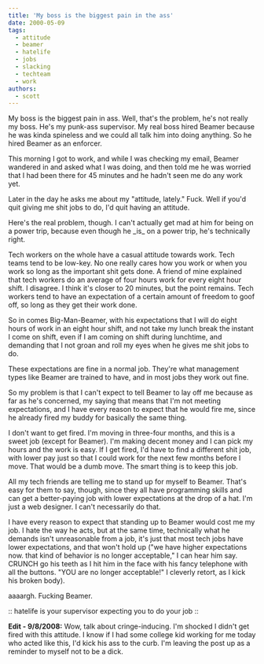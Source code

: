 ```yaml
---
title: 'My boss is the biggest pain in the ass'
date: 2000-05-09
tags:
  - attitude
  - beamer
  - hatelife
  - jobs
  - slacking
  - techteam
  - work
authors:
  - scott
---
```


My boss is the biggest pain in ass. Well, that's the problem, he's not really my boss. He's my punk-ass supervisor. My real boss hired Beamer because he was kinda spineless and we could all talk him into doing anything. So he hired Beamer as an enforcer.

This morning I got to work, and while I was checking my email, Beamer wandered in and asked what I was doing, and then told me he was worried that I had been there for 45 minutes and he hadn't seen me do any work yet.

Later in the day he asks me about my "attitude, lately." Fuck. Well if you'd quit giving me shit jobs to do, I'd quit having an attitude.

Here's the real problem, though. I can't actually get mad at him for being on a power trip, because even though he \_is\_ on a power trip, he's technically right.

Tech workers on the whole have a casual attitude towards work. Tech teams tend to be low-key. No one really cares how you work or when you work so long as the important shit gets done. A friend of mine explained that tech workers do an average of four hours work for every eight hour shift. I disagree. I think it's closer to 20 minutes, but the point remains. Tech workers tend to have an expectation of a certain amount of freedom to goof off, so long as they get their work done.

So in comes Big-Man-Beamer, with his expectations that I will do eight hours of work in an eight hour shift, and not take my lunch break the instant I come on shift, even if I am coming on shift during lunchtime, and demanding that I not groan and roll my eyes when he gives me shit jobs to do.

These expectations are fine in a normal job. They're what management types like Beamer are trained to have, and in most jobs they work out fine.

So my problem is that I can't expect to tell Beamer to lay off me because as far as he's concerned, my saying that means that I'm not meeting expectations, and I have every reason to expect that he would fire me, since he already fired my buddy for basically the same thing.

I don't want to get fired. I'm moving in three-four months, and this is a sweet job (except for Beamer). I'm making decent money and I can pick my hours and the work is easy. If I get fired, I'd have to find a different shit job, with lower pay just so that I could work for the next few months before I move. That would be a dumb move. The smart thing is to keep this job.

All my tech friends are telling me to stand up for myself to Beamer. That's easy for them to say, though, since they all have programming skills and can get a better-paying job with lower expectations at the drop of a hat. I'm just a web designer. I can't necessarily do that.

I have every reason to expect that standing up to Beamer would cost me my job. I hate the way he acts, but at the same time, technically what he demands isn't unreasonable from a job, it's just that most tech jobs have lower expectations, and that won't hold up ("we have higher expectations now. that kind of behavior is no longer acceptable," I can hear him say. CRUNCH go his teeth as I hit him in the face with his fancy telephone with all the buttons. "YOU are no longer acceptable!" I cleverly retort, as I kick his broken body).

aaaargh. Fucking Beamer.

:: hatelife is your supervisor expecting you to do your job ::

**Edit - 9/8/2008:** Wow, talk about cringe-inducing. I'm shocked I didn't get fired with this attitude. I know if I had some college kid working for me today who acted like this, I'd kick his ass to the curb. I'm leaving the post up as a reminder to myself not to be a dick.
